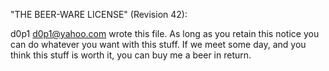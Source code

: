 "THE BEER-WARE LICENSE" (Revision 42):


d0p1 <d0p1@yahoo.com> wrote this file. As long as you retain this notice you
can do whatever you want with this stuff. If we meet some day, and you think
this stuff is worth it, you can buy me a beer in return.
